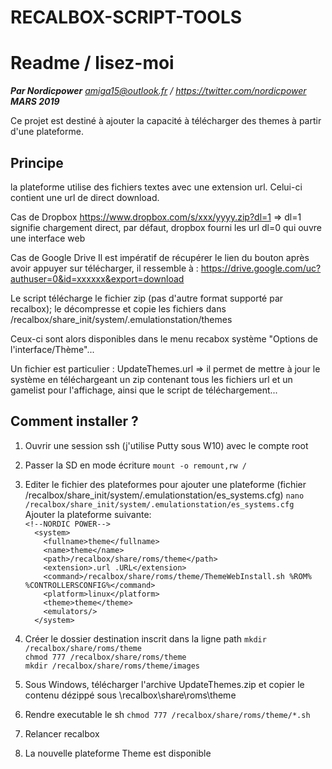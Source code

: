 ﻿RECALBOX-SCRIPT-TOOLS
==============================
# Readme / lisez-moi
***Par Nordicpower***
*amiga15@outlook.fr / https://twitter.com/nordicpower*
***MARS 2019***

Ce projet est destiné à ajouter la capacité à télécharger des themes à partir d'une plateforme.

##  Principe

la plateforme utilise des fichiers textes avec une extension url. Celui-ci contient une url de direct download.

Cas de Dropbox
https://www.dropbox.com/s/xxx/yyyy.zip?dl=1  => dl=1 signifie chargement direct, par défaut, dropbox fourni les url dl=0 qui ouvre une interface web

Cas de Google Drive
Il est impératif de récupérer le lien du bouton après avoir appuyer sur télécharger, il ressemble à :
https://drive.google.com/uc?authuser=0&id=xxxxxx&export=download

Le script télécharge le fichier zip (pas d'autre format supporté par recalbox); le décompresse et copie les fichiers dans /recalbox/share_init/system/.emulationstation/themes

Ceux-ci sont alors disponibles dans le menu recabox système "Options de l'interface/Thème"...


Un fichier est particulier : UpdateThemes.url => il permet de mettre à jour le système en téléchargeant un zip contenant tous les fichiers url et un gamelist pour l'affichage,
ainsi que le script de téléchargement...


##  Comment installer ?

1. Ouvrir une session ssh (j'utilise Putty sous W10) avec le compte root

2. Passer la SD en mode écriture
`mount -o remount,rw /`<br />

3. Editer le fichier des plateformes pour ajouter une plateforme (fichier /recalbox/share_init/system/.emulationstation/es_systems.cfg)
`nano /recalbox/share_init/system/.emulationstation/es_systems.cfg`<br />
Ajouter la plateforme suivante:<br />
`<!--NORDIC POWER-->`<br />
`  <system>`<br />
`    <fullname>theme</fullname>`<br />
`    <name>theme</name>`<br />
`    <path>/recalbox/share/roms/theme</path>`<br />
`    <extension>.url .URL</extension>`<br />
`    <command>/recalbox/share/roms/theme/ThemeWebInstall.sh %ROM% %CONTROLLERSCONFIG%</command>`<br />
`    <platform>linux</platform>`<br />
`    <theme>theme</theme>`<br />
`    <emulators/>`<br />
`  </system>`<br />

4. Créer le dossier destination inscrit dans la ligne path
`mkdir /recalbox/share/roms/theme`<br />
`chmod 777 /recalbox/share/roms/theme`<br />
`mkdir /recalbox/share/roms/theme/images`<br />

5. Sous Windows, télécharger l'archive UpdateThemes.zip et copier le contenu dézippé sous \\recalbox\share\roms\theme

6. Rendre executable le sh
`chmod 777 /recalbox/share/roms/theme/*.sh`<br />

7. Relancer recalbox
 
8. La nouvelle plateforme Theme est disponible
